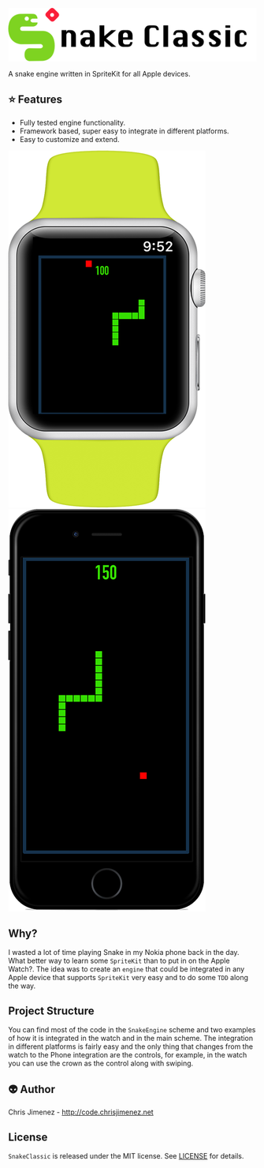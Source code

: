 ![Banner](/Art/banner.png)

A snake engine written in SpriteKit for all Apple devices.

:star: Features
---
* Fully tested engine functionality.
* Framework based, super easy to integrate in different platforms.
* Easy to customize and extend.

![Banner](/Art/SnakeWatch.png) 
![Banner](/Art/SnakeIphone.png)

## Why?
I wasted a lot of time playing Snake in my Nokia phone back in the day. What better way to learn some `SpriteKit` than to put in on the Apple Watch?. The idea was to create an `engine` that could be integrated in any Apple device that supports `SpriteKit` very easy and to do some `TDD` along the way.

## Project Structure
You can find most of the code in the `SnakeEngine` scheme and two examples of how it is integrated in the watch and in the main scheme. The integration in different platforms is fairly easy and the only thing that changes from the watch to the Phone integration are the controls, for example, in the watch you can use the crown as the control along with swiping.

:alien: Author
------
Chris Jimenez - http://code.chrisjimenez.net

## License
`SnakeClassic` is released under the MIT license. See [LICENSE](https://github.com/pixel16/SnakeClassic/blob/master/LICENSE) for details.
